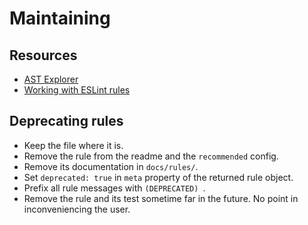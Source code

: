# Maintaining


## Resources

- [AST Explorer](http://astexplorer.net)
- [Working with ESLint rules](http://eslint.org/docs/developer-guide/working-with-rules)


## Deprecating rules

- Keep the file where it is.
- Remove the rule from the readme and the `recommended` config.
- Remove its documentation in `docs/rules/`.
- Set `deprecated: true` in `meta` property of the returned rule object.
- Prefix all rule messages with `(DEPRECATED) `.
- Remove the rule and its test sometime far in the future. No point in inconveniencing the user.
